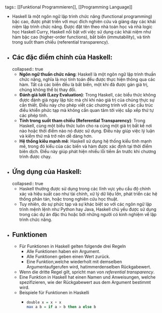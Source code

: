 tags:: [[Funktional Programmieren]], [[Programming Language]]

- Haskell là một ngôn ngữ lập trình chức năng (functional programming) bậc cao, được phát triển với mục đích nghiên cứu và giảng dạy các khái niệm lập trình chức năng. Được đặt tên theo nhà toán học và nhà logic học Haskell Curry, Haskell nổi bật với việc sử dụng các khái niệm như hàm bậc cao (higher-order functions), bất biến (immutability), và tính trong suốt tham chiếu (referential transparency).
- ## Các đặc điểm chính của Haskell:
  collapsed:: true
	- **Ngôn ngữ thuần chức năng**: Haskell là một ngôn ngữ lập trình thuần chức năng, nghĩa là mọi tính toán đều được thực hiện thông qua các hàm. Tất cả các biến đều là bất biến, một khi đã được gán giá trị, chúng không thể bị thay đổi.
	- **Đánh giá lười (Lazy Evaluation)**: Trong Haskell, các biểu thức không được đánh giá ngay lập tức mà chỉ khi nào giá trị của chúng thực sự cần thiết. Điều này cho phép viết các chương trình với các cấu trúc điều khiển phức tạp mà không cần quan tâm tới việc sắp xếp thứ tự các phép tính.
	- **Tính trong suốt tham chiếu (Referential Transparency)**: Trong Haskell, cùng một biểu thức luôn cho ra cùng một giá trị bất kể nơi nào hoặc thời điểm nào nó được sử dụng. Điều này giúp việc lý luận và kiểm thử mã trở nên dễ dàng hơn.
	- **Hệ thống kiểu mạnh mẽ**: Haskell sử dụng hệ thống kiểu tĩnh mạnh mẽ, trong đó kiểu của các biến và hàm được xác định tại thời điểm biên dịch. Điều này giúp phát hiện nhiều lỗi tiềm ẩn trước khi chương trình được chạy.
- ##  Ứng dụng của Haskell:
  collapsed:: true
	- Haskell thường được sử dụng trong các lĩnh vực yêu cầu độ chính xác và hiệu suất cao như tài chính, xử lý dữ liệu lớn, phát triển các hệ thống phân tán, hoặc trong nghiên cứu học thuật.
	- Tuy nhiên, do sự phức tạp và sự khác biệt so với các ngôn ngữ lập trình mệnh lệnh như Python hay Java, Haskell chủ yếu được sử dụng trong các dự án đặc thù hoặc bởi những người có kinh nghiệm về lập trình chức năng.
- ## Funktionen
	- Für Funktionen in Haskell gelten folgende drei Regeln
		- Alle Funktionen haben ein Argument.
		- Alle Funktionen geben einen Wert zurück.
		- Eine Funktion,welche wiederholt mit demselben Argumentaufgerufen wird, hatimmerdenselben Rückgabewert.
	- Wenn die dritte Regel gilt, spricht man von *referential transparency*.
	- Eine Funktion in Haskell hat einen Namen und Anweisungen, welche spezifizieren, wie der Rückgabewert aus dem Argument bestimmt wird.
	- Beispiele für Funktionen in Haskelli
		- ```haskell
		  double x = x + x
		  max a b = if a > b then a else b
		  ```